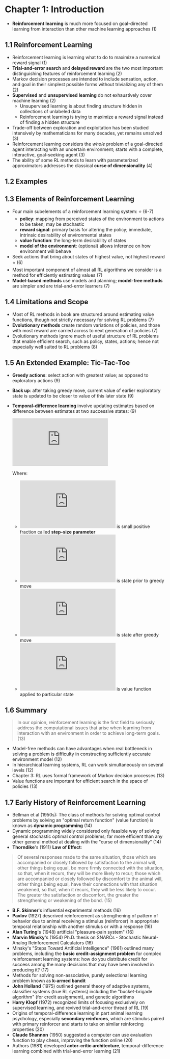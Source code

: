 # Chapter 1: Introduction

* **Reinforcement learning** is much more focused on goal-directed learning from interaction than other machine learning approaches (1)

## 1.1 Reinforcement Learning
* Reinforcement learning is learning what to do to maximize a numerical reward signal (1)
* **Trial-and-error search** and **delayed reward** are the two most important distinguishing features of reinforcement learning (2)
* Markov decision processes are intended to include sensation, action, and goal in their simplest possible forms without trivializing any of them (2)
* **Supervised** and **unsupervised learning** do not exhaustively cover machine learning (2)
  - Unsupervised learning is about finding structure hidden in collections of unlabeled data
  - Reinforcement learning is trying to maximize a reward signal instead of finding a hidden structure
* Trade-off between exploration and exploitation has been studied intensively by mathematicians for many decades, yet remains unsolved (3)
* Reinforcement learning considers the *whole* problem of a goal-directed agent interacting with an uncertain environment; starts with a complete, interactive, goal-seeking agent (3)
* The ability of some RL methods to learn with parameterized approximators addresses the classical **curse of dimensionality** (4)

## 1.2 Examples

## 1.3 Elements of Reinforcement Learning

* Four main subelements of a reinforcement learning system: :star: (6-7)
  - **policy**: mapping from perceived states of the environment to actions to be taken; may be stochastic
  - **reward signal**: primary basis for altering the policy; immediate, intrinsic desirability of environmental states
  - **value function**: the long-term desirability of states
  - **model of the environment**: (optional) allows inference on how environment will behave
* Seek actions that bring about states of highest value, not highest reward :star: (6)
* Most important component of almost all RL algorithms we consider is a method for efficiently estimating values (7)
* **Model-based methods** use models and planning; **model-free methods** are simpler and are trial-and-error learners (7)

## 1.4 Limitations and Scope

* Most of RL methods in book are structured around estimating value functions, though not strictly necessary for solving RL problems (7)
* **Evolutionary methods** create random variations of policies, and those with most reward are carried across to next generation of policies (7)
* Evolutionary methods ignore much of useful structure of RL problems that enable efficient search, such as policy, states, actions; hence not especially well suited to RL problems (8)

## 1.5 An Extended Example: Tic-Tac-Toe

* **Greedy actions**: select action with greatest value; as opposed to exploratory actions (9)
* **Back up**: after taking greedy move, current value of earlier exploratory state is updated to be closer to value of this later state (9)
* **Temporal-difference learning** involve updating estimates based on difference between estimates at two successive states: (9)

  ![Equation for back up](https://latex.codecogs.com/svg.latex?%5Cinline%20%5Cbg_white%20V%28S_%7Bt%7D%29%20%5Cleftarrow%20V%28S_%7Bt%7D%29%20&plus;%20%5Calpha%20%5BV%28S_%7Bt&plus;1%7D%29%20-%20V%28S_%7Bt%7D%29%5D)

  Where:
  - ![alpha](https://latex.codecogs.com/svg.latex?%5Cbg_white%20%5Calpha) is small positive fraction called **step-size parameter**
  - ![S_t](https://latex.codecogs.com/svg.latex?%5Cbg_white%20S_%7Bt%7D) is state prior to greedy move
  - ![S_t+1](https://latex.codecogs.com/svg.latex?%5Cbg_white%20S_%7Bt&plus;1%7D) is state after greedy move
  - ![V(S_t)](https://latex.codecogs.com/svg.latex?%5Cbg_white%20V%28S_%7Bt&plus;1%7D%29) is value function applied to particular state

## 1.6 Summary

> In our opinion, reinforcement learning is the first field to seriously address the computational issues that arise when learning from interaction with an environment in order to achieve long-term goals. (13)

* Model-free methods can have advantages when real bottleneck in solving a problem is difficulty in constructing sufficiently accurate environment model (12)
* In hierarchical learning systems, RL can work simultaneously on several levels (12)
* Chapter 3: RL uses formal framework of Markov decision processes (13)
* Value functions are important for efficient search in the space of policies (13)

## 1.7 Early History of Reinforcement Learning

* Bellman et al (1950s): The class of methods for solving optimal control problems by solving an "optimal return function" (value function) is known as **dynamic programming** (14)
* Dynamic programming widely considered only feasible way of solving general stochastic optimal control problems; far more efficient than any other general method at dealing with the "curse of dimensionality" (14)
* **Thorndike**'s (1911) **Law of Effect**:

> Of several responses made to the same situation, those which are accompanied or closely followed by satisfaction to the animal will, other things being equal, be more firmly connected with the situation, so that, when it recurs, they will be more likely to recur; those which are accompanied or closely followed by discomfort to the animal will, other things being equal, have their connections with that situation weakened, so that, when it recurs, they will be less likely to occur. The greater the satisfaction or discomfort, the greater the strengthening or weakening of the bond. (15)

* **B.F. Skinner**'s influential experimental methods (16)
* **Pavlov** (1927) descrived reinforcement as strengthening of pattern of behavior due to animal receiving a stimulus (reinforcer) in appropriate temporal relationship with another stimulus or with a response (16)
* **Alan Turing**'s (1948) artificial "pleasure-pain system" (16)
* **Marvin Minsky**'s (1954) Ph.D. thesis on SNARCs - Stochastic Neural-Analog Reinforcement Calculators (16)
* Minsky's "Steps Toward Artificial Intelligence" (1961) outlined many problems, including the **basic credit-assignment problem** for complex reinforcement learning systems: how do you distribute credit for success among the many decisions that may have been involved in producing it? (17)
* Methods for solving non-associative, purely selectional learning problem known as **k-armed bandit**
* **John Holland** (1975) outlined general theory of adaptive systems, classifier systems (true RL systems) including the "bucket-brigade algorithm" (for credit assignment), and genetic algorithms
* **Harry Klopf** (1972) recognized limits of focusing exclusively on supervised learning, and revived trial-and-error thread of RL (19)
* Origins of temporal-difference learning in part animal learning psychology, especially **secondary reinforces**, which are stimulus paired with primary reinforcer and starts to take on similar reinforcing properties (20)
* **Claude Shannon** (1950) suggested a computer can use evaluation function to play chess, improving the function online (20)
* Authors (1981) developed **actor-critic architecture**, temporal-difference learning combined with trial-and-error learning (21)
